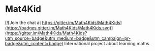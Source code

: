 # Mat4Kid

[![Join the chat at https://gitter.im/Math4Kids/Math4Kids](https://badges.gitter.im/Math4Kids/Math4Kids.svg)](https://gitter.im/Math4Kids/Math4Kids?utm_source=badge&utm_medium=badge&utm_campaign=pr-badge&utm_content=badge)
International project about learning maths.
